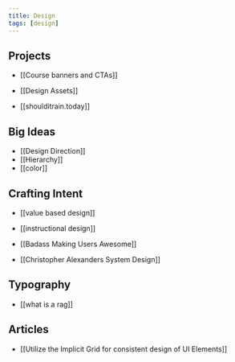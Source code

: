 ```yaml
---
title: Design
tags: [design]
---
```



## Projects

- [[Course banners and CTAs]]
- [[Design Assets]]

- [[shoulditrain.today]]

## Big Ideas

- [[Design Direction]]
- [[Hierarchy]]
- [[color]]

## Crafting Intent

- [[value based design]]

- [[instructional design]]

- [[Badass Making Users Awesome]]
- [[Christopher Alexanders System Design]]

## Typography

- [[what is a rag]]

## Articles

- [[Utilize the Implicit Grid for consistent design of UI Elements]]

